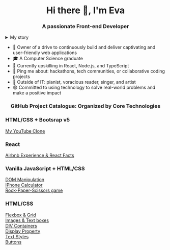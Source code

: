 <h1 align="center">Hi there 👋, I'm Eva</h1>
<h3 align="center">A passionate Front-end Developer</h3>

<details>
<summary>My story</summary>
  
> Throughout my academic journey and early career, I've actively worked on various projects,<br>
> including serving as a Microsoft Student Partner, participating in and winning hackathons, undertaking internships, and <br>
> continuously developing new projects to enhance my skills.<br>

> I've been *consistently engaging in* freelance *web development projects*,<br>
> further expanding my practical knowledge and fueling my love for crafting exceptional web experiences.<br>

> These diverse experiences have honed my *problem-solving, teamwork, adaptability, and ability to stay updated with the latest technologies*.

> I'm *always eager to take on new challenges*, which drives me to continuously learn and improve.<br>
> If you're seeking a *proactive, analytical, and creative* person to elevate your project,<br>
> I'm ready to contribute my experience and skills!

> **Let's collaborate and bring your ideas to life!**

</details>

* 🏢 Owner of a drive to continuously build and deliver captivating and user-friendly web applications
* 🎓 A Computer Science graduate
* 🌱 Currently upskilling in React, Node.js, and TypeScript
* 💬 Ping me about: hackathons, tech communities, or collaborative coding projects
* 💜 Outside of IT: pianist, voracious reader, singer, and artist
* 😄 Committed to using technology to solve real-world problems and make a positive impact

<h3 align="center">GitHub Project Catalogue: Organized by Core Technologies</h3>

<h3>HTML/CSS + Bootsrap v5</h3>
<a href="https://github.com/evokss/MyYouTubeClone.github.io">My YouTube Clone</a>

<h3>React</h3>
<a href="https://github.com/evokss/ReactProjects">Airbnb Experience & React Facts</a>

<h3>Vanilla JavaScript + HTML/CSS</h3>
<a href="https://github.com/evokss/DOMProjects">DOM Manipulation</a><br>
<a href="https://github.com/evokss/MyCalculator">IPhone Calculator</a><br>
<a href="https://github.com/evokss/MyRockPaperScissors">Rock-Paper-Scissors game</a>

<h3>HTML/CSS</h3>
<a href="https://github.com/evokss/GridFlexContainers">Flexbox & Grid</a><br>
<a href="https://github.com/evokss/ImagesAndTextBoxes">Images & Text boxes</a><br>
<a href="https://github.com/evokss/DivContainers">DIV Containers</a><br>
<a href="https://github.com/evokss/DisplayProperty">Display Property</a><br>
<a href="https://github.com/evokss/TextStyles">Text Styles</a><br>
<a href="https://github.com/evokss/Buttons">Buttons</a>
